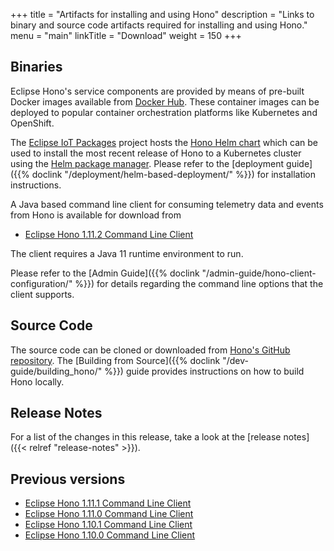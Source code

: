 +++
title = "Artifacts for installing and using Hono"
description = "Links to binary and source code artifacts required for installing and using Hono."
menu = "main"
linkTitle = "Download"
weight = 150
+++

## Binaries

Eclipse Hono's service components are provided by means of pre-built Docker images available from
[Docker Hub](https://hub.docker.com/u/eclipse/). These container images can be deployed to popular
container orchestration platforms like Kubernetes and OpenShift.

The [Eclipse IoT Packages](https://www.eclipse.org/packages/) project hosts the
[Hono Helm chart](https://github.com/eclipse/packages/tree/master/charts/hono)
which can be used to install the most recent release of Hono to a Kubernetes cluster
using the [Helm package manager](https://helm.sh).
Please refer to the [deployment guide]({{% doclink "/deployment/helm-based-deployment/" %}})
for installation instructions.

A Java based command line client for consuming telemetry data and events from Hono is available for download from

* [Eclipse Hono 1.11.2 Command Line Client](https://www.eclipse.org/downloads/download.php?file=/hono/hono-cli-1.11.2-exec.jar)

The client requires a Java 11 runtime environment to run.

Please refer to the [Admin Guide]({{% doclink "/admin-guide/hono-client-configuration/" %}}) for details regarding the command
line options that the client supports.

## Source Code

The source code can be cloned or downloaded from [Hono's GitHub repository](https://github.com/eclipse/hono).
The [Building from Source]({{% doclink "/dev-guide/building_hono/" %}}) guide provides instructions on how to build Hono locally.

## Release Notes

For a list of the changes in this release, take a look at the [release notes]({{< relref "release-notes" >}}).

## Previous versions

* [Eclipse Hono 1.11.1 Command Line Client](https://www.eclipse.org/downloads/download.php?file=/hono/hono-cli-1.11.1-exec.jar)
* [Eclipse Hono 1.11.0 Command Line Client](https://www.eclipse.org/downloads/download.php?file=/hono/hono-cli-1.11.0-exec.jar)
* [Eclipse Hono 1.10.1 Command Line Client](https://www.eclipse.org/downloads/download.php?file=/hono/hono-cli-1.10.1-exec.jar)
* [Eclipse Hono 1.10.0 Command Line Client](https://www.eclipse.org/downloads/download.php?file=/hono/hono-cli-1.10.0-exec.jar)
